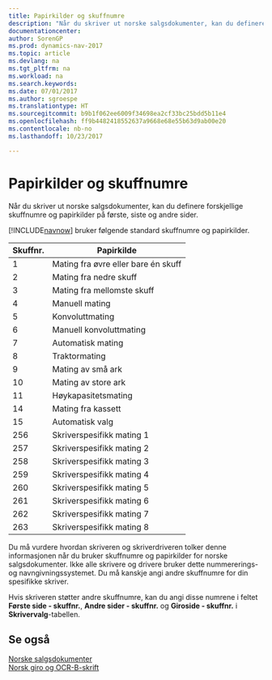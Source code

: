 ```yaml
---
title: Papirkilder og skuffnumre
description: "Når du skriver ut norske salgsdokumenter, kan du definere forskjellige skuffnumre og papirkilder på første, siste og andre sider."
documentationcenter: 
author: SorenGP
ms.prod: dynamics-nav-2017
ms.topic: article
ms.devlang: na
ms.tgt_pltfrm: na
ms.workload: na
ms.search.keywords: 
ms.date: 07/01/2017
ms.author: sgroespe
ms.translationtype: HT
ms.sourcegitcommit: b9b1f062ee6009f34698ea2cf33bc25bdd5b11e4
ms.openlocfilehash: ff9b4482418552637a9668e68e55b63d9ab00e20
ms.contentlocale: nb-no
ms.lasthandoff: 10/23/2017

---
```

# <a name="paper-sources-and-tray-numbers"></a>Papirkilder og skuffnumre
Når du skriver ut norske salgsdokumenter, kan du definere forskjellige skuffnumre og papirkilder på første, siste og andre sider.  

[!INCLUDE[navnow](../../includes/navnow_md.md)] bruker følgende standard skuffnumre og papirkilder.  

|Skuffnr.|Papirkilde|  
|-----------------|------------------|  
|1|Mating fra øvre eller bare én skuff|  
|2|Mating fra nedre skuff|  
|3|Mating fra mellomste skuff|  
|4|Manuell mating|  
|5|Konvoluttmating|  
|6|Manuell konvoluttmating|  
|7|Automatisk mating|  
|8|Traktormating|  
|9|Mating av små ark|  
|10|Mating av store ark|  
|11|Høykapasitetsmating|  
|14|Mating fra kassett|  
|15|Automatisk valg|  
|256|Skriverspesifikk mating 1|  
|257|Skriverspesifikk mating 2|  
|258|Skriverspesifikk mating 3|  
|259|Skriverspesifikk mating 4|  
|260|Skriverspesifikk mating 5|  
|261|Skriverspesifikk mating 6|  
|262|Skriverspesifikk mating 7|  
|263|Skriverspesifikk mating 8|  

Du må vurdere hvordan skriveren og skriverdriveren tolker denne informasjonen når du bruker skuffnumre og papirkilder for norske salgsdokumenter. Ikke alle skrivere og drivere bruker dette nummererings- og navngivningssystemet. Du må kanskje angi andre skuffnumre for din spesifikke skriver.  

Hvis skriveren støtter andre skuffnumre, kan du angi disse numrene i feltet **Første side - skuffnr.**, **Andre sider - skuffnr.** og **Giroside - skuffnr.** i **Skrivervalg**-tabellen.  

## <a name="see-also"></a>Se også  
 [Norske salgsdokumenter](norwegian-sales-documents.md)   
 [Norsk giro og OCR-B-skrift](norwegian-giro-and-ocr-b-font.md)

